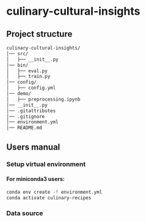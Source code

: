 # culinary-cultural-insights

## Project structure
```txt
culinary-cultural-insights/
│── src/            
│   ├── __init__.py              
│── bin/    
│   ├── eval.py 
│   ├── train.py 
│── config/
│   ├── config.yml
│── demo/
│   ├── preprocessing.ipynb
│── __init__.py
│── .gitattributes
│── .gitignore
│── environment.yml
│── README.md
```

## Users manual
### Setup virtual environment
#### For miniconda3 users:
```bash
conda env create -f environment.yml
conda activate culinary-recipes
```
### Data source
